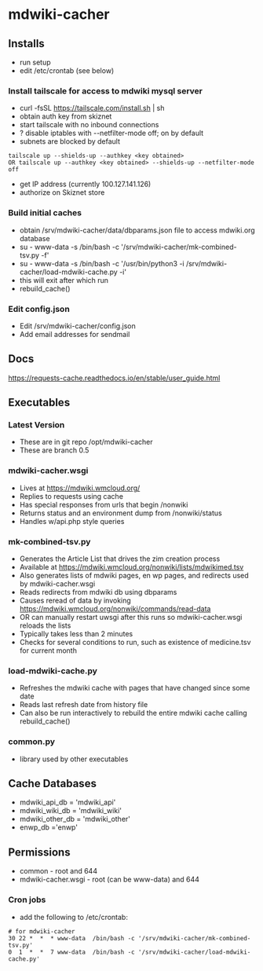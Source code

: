 # mdwiki-cacher

## Installs
- run setup
- edit /etc/crontab (see below)

### Install tailscale for access to mdwiki mysql server
- curl -fsSL https://tailscale.com/install.sh | sh
- obtain auth key from skiznet
- start tailscale with no inbound connections
- ? disable iptables with --netfilter-mode off; on by default
- subnets are blocked by default

```
tailscale up --shields-up --authkey <key obtained>
OR tailscale up --authkey <key obtained> --shields-up --netfilter-mode off

```
- get IP address (currently 100.127.141.126)
- authorize on Skiznet store

### Build initial caches
- obtain /srv/mdwiki-cacher/data/dbparams.json file to access mdwiki.org database
- su - www-data -s /bin/bash -c '/srv/mdwiki-cacher/mk-combined-tsv.py -f'
- su - www-data -s /bin/bash -c '/usr/bin/python3 -i /srv/mdwiki-cacher/load-mdwiki-cache.py -i'
- this will exit after which run
- rebuild_cache()

### Edit config.json
- Edit /srv/mdwiki-cacher/config.json
- Add email addresses for sendmail

## Docs

https://requests-cache.readthedocs.io/en/stable/user_guide.html

## Executables

### Latest Version
- These are in git repo /opt/mdwiki-cacher
- These are branch 0.5

### mdwiki-cacher.wsgi
- Lives at https://mdwiki.wmcloud.org/
- Replies to requests using cache
- Has special responses from urls that begin /nonwiki
- Returns status and an environment dump from /nonwiki/status
- Handles w/api.php style queries

### mk-combined-tsv.py
- Generates the Article List that drives the zim creation process
- Available at https://mdwiki.wmcloud.org/nonwiki/lists/mdwikimed.tsv
- Also generates lists of mdwiki pages, en wp pages, and redirects used by mdwiki-cacher.wsgi
- Reads redirects from mdwiki db using dbparams
- Causes reread of data by invoking https://mdwiki.wmcloud.org/nonwiki/commands/read-data
- OR can manually restart uwsgi after this runs so mdwiki-cacher.wsgi reloads the lists
- Typically takes less than 2 minutes
- Checks for several conditions to run, such as existence of medicine.tsv for current month

### load-mdwiki-cache.py
- Refreshes the mdwiki cache with pages that have changed since some date
- Reads last refresh date from history file
- Can also be run interactively to rebuild the entire mdwiki cache calling rebuild_cache()

### common.py
- library used by other executables

## Cache Databases
- mdwiki_api_db  = 'mdwiki_api'
- mdwiki_wiki_db  = 'mdwiki_wiki'
- mdwiki_other_db  = 'mdwiki_other'
- enwp_db ='enwp'

## Permissions
- common - root and 644
- mdwiki-cacher.wsgi  - root (can be www-data) and 644

### Cron jobs
- add the following to /etc/crontab:

```
# for mdwiki-cacher
30 22 *  *  * www-data  /bin/bash -c '/srv/mdwiki-cacher/mk-combined-tsv.py'
0  1  *  *  7 www-data  /bin/bash -c '/srv/mdwiki-cacher/load-mdwiki-cache.py'
```
